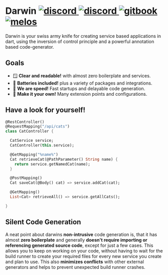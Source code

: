 <h1>
    Darwin
    <a href="https://pub.dev/packages/darwin_sdk">
        <img src="https://img.shields.io/pub/v/darwin_sdk" alt="discord">
    </a>
    <a href="https://discord.gg/6HKuGSzYKJ">
        <img src="https://img.shields.io/discord/1060355106522017924?label=discord" alt="discord">
    </a>
    <a href="https://helightdev.gitbook.io/darwin">
        <img src="https://img.shields.io/badge/docs-gitbook.com-346ddb.svg" alt="gitbook">
    </a>
    <a href="https://github.com/invertase/melos">
        <img src="https://img.shields.io/badge/maintained%20with-melos-f700ff.svg" alt="melos">
    </a>
</h1>

Darwin is your swiss army knife for creating service based applications
in dart, using the inversion of control principle and
a powerful annotation based code-generator.

## Goals
- 🪟 **Clear and readable!**
with almost zero boilerplate and services.
- 🔋 **Batteries included!**
plus a variety of packages and integrations.
- 🚄 **We are speed!**
Fast startups and delayable code generation.
- 🎨 **Make it your own!**
Many extension points and configurations.

## Have a look for yourself!
```dart
@RestController()
@RequestMapping("/api/cats")
class CatController {

  CatService service;
  CatController(this.service);

  @GetMapping("%name%")
  Cat retrieveCat(@PathParameter() String name) {
    return service.getNamedCat(name);
  }

  @PostMapping()
  Cat saveCat(@Body() cat) => service.addCat(cat);

  @GetMapping()
  List<Cat> retrieveAll() => service.getAllCats();

}
```

## Silent Code Generation
A neat point about darwins **non-intrusive** code generation is, that it
has almost **zero boilerplate** and generally **doesn't require importing
or referencing generated source code**, except for just a few cases.
This allows you to keep on working on your code, without having to wait
for the build runner to create your required files for every new service
you create and plan to use. This also **minimizes conflicts** with other
external generators and helps to prevent unexpected build runner crashes.
